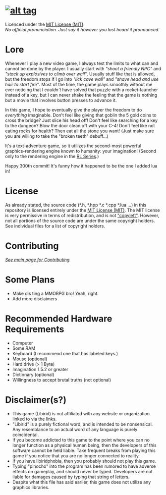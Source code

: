 [![alt tag](http://naftoreiclag.github.io/libirid_vector.svg "Libirid")](https://github.com/Naftoreiclag/Libirid)
=======================
Licenced under the [MIT License (MIT)](http://opensource.org/licenses/mit-license.html).  
*No official pronunciation. Just say it however you last heard it pronounced.*

Lore
=======================
Whenever I play a new video game, I always test the limits to what can and cannot be done by the player. I usually start with *"shoot a friendly NPC"* and *"stack up explosives to climb over wall"*. Usually stuff like that is allowed, but the freedom stops if I go into *"lick cave wall"* and *"shave head and use hair to start fire"*. Most of the time, the game plays smoothly without me ever noticing that I *couldn't* have solved that puzzle with a rocket-launcher instead of a key, but I can never shake the feeling that the game is nothing but a movie that involves button presses to advance it.

In this game, I hope to eventually give the player the freedom to do *everything* imaginable. Don't feel like giving that goblin the 5 gold coins to cross the bridge? Just slice his head off! Don't feel like searching for a key to the dungeon? Blow the door clean off with your C-4! Don't feel like not eating rocks for health? Then eat all the stone you want! (Just make sure you are willing to take the "broken teeth" debuff...)

It's a text-adventure game, so it utilizes the second-most powerful graphics-rendering engine known to humanity: your imagination! (Second only to the rendering engine in the [RL Series](http://uncyclopedia.wikia.com/wiki/Real_Life).)

Happy 300th commit! It's funny how it happened to be the one I added lua in!

License
=======================
As already stated, the source code (*.h, *.hpp *.c *.cpp *.lua ...) in this repository is licensed entirely under the [MIT License (MIT)](http://opensource.org/licenses/mit-license.html). The MIT license is very permissive in terms of redistribution, and is not ["copyleft"](http://www.gnu.org/copyleft/index.html). However, not all portions of the source code are under the same copyright holders. See individual files for a list of copyright holders.

Contributing
=======================
[*See main page for Contributing*](contribute.md)

Some Plans
=======================
* Make dis ting a MMORPG bro! Yeah, right.
* Add more disclaimers

Recommended Hardware Requirements
=======================
* Computer
* Some RAM
* Keyboard (I recommend one that has labeled keys.)
* Mouse (optional)
* Hard drive (> 1 Byte)
* Imagination 1.5.2 or greater
* Dictionary (optional)
* Willingness to accept brutal truths (not optional)

Disclaimer(s?)
=======================
* This game (Libirid) is not affiliated with any website or organization linked to via the links.
* "Libirid" is a purely fictional word, and is intended to be nonsensical. Any resemblance to an actual word of any language is purely coincidental.
* If you become addicted to this game to the point where you can no longer function as a physical human being, then the developers of this software cannot be held liable. Take frequent breaks from playing this game if you notice that you are no longer connected to reality.
* If you have libiridphobia, then you probably should not play this game.
* Typing "pinocho" into the program has been rumored to have adverse effects on gameplay, and should never be typed. Developers are not liable for damages caused by typing that string of letters.
* Despite what this file has said earlier, this game does not utilize any graphics libraries.
